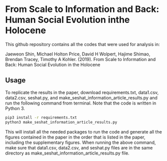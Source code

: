# From Scale to Information and Back: Human Social Evolution inthe Holocene


This github repository contains all the codes that were used for analysis in:

Jaeweon Shin, Michael Holton Price, David H Wolpert, Hajime Shimao, Brendan Tracey, Timothy A Kohler. (2019). From Scale to Information and Back: Human Social Evolution in the Holocene

## Usage

To replicate the results in the paper, download requirements.txt, data1.csv, data2.csv, seshat.py, and make_seshat_information_article_results.py and run the following command from terminal. Note that the code is written in Python 3.

```bash
pip3 install -r requirements.txt
python3 make_seshat_information_article_results.py
```

This will install all the needed packages to run the code and generate all the figures contained in the paper in the order that is listed in the paper, including the supplementary figures. When running the above command, make sure that data1.csv, data2.csv, and seshat.py files are in the same directory as make_seshat_information_article_results.py file.

